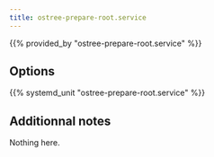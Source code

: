 ```yaml
---
title: ostree-prepare-root.service
---
```


{{% provided_by "ostree-prepare-root.service" %}}

## Options

{{% systemd_unit "ostree-prepare-root.service" %}}

## Additionnal notes

Nothing here.